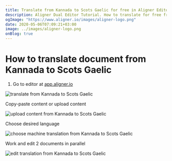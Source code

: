 ```yaml
---
title: Translate from Kannada to Scots Gaelic for free in Aligner Editor
description: Aligner Dual Editor Tutorial. How to translate for free from Kannada to Scots Gaelic. Aligner is multilingual document management platform. 
ogImage: "https://www.aligner.io/images/aligner-logo.png"
date: 2020-05-06T07:09:21+03:00
image: ../images/aligner-logo.png
onBlog: true
---
```


# How to translate document from Kannada to Scots Gaelic

1. Go to editor at [app.aligner.io](https://app.aligner.io "Aligner App web page")

![translate from Kannada to Scots Gaelic](../aligner-blank-editor.png "translate from Kannada to Scots Gaelic")

Copy-paste content or upload content

![upload content from Kannada to Scots Gaelic](../aligner-uploaded-document.png "upload content from Kannada to Scots Gaelic")

Choose desired language

![choose machine translation from Kannada to Scots Gaelic](../aligner-language-dropdown.png "choose machine translation from Kannada to Scots Gaelic")

Work and edit 2 documents in parallel

![edit translation from Kannada to Scots Gaelic](../aligner-double-sitded-editor.png "edit translation from Kannada to Scots Gaelic")


